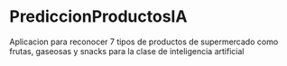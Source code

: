 # PrediccionProductosIA

Aplicacion para reconocer 7 tipos de productos de supermercado como frutas, gaseosas y snacks para la clase de inteligencia artificial
